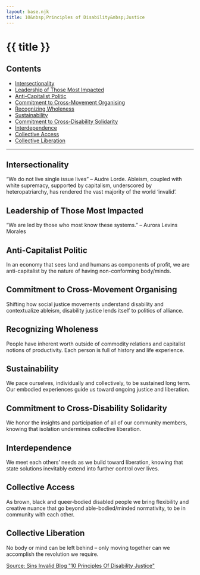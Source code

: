 ```yaml
---
layout: base.njk
title: 10&nbsp;Principles of Disability&nbsp;Justice
---
```


# {{ title }}

## Contents

- [Intersectionality](#intersectionality)
- [Leadership of Those Most Impacted](#leadership-of-those-most-impacted)
- [Anti-Capitalist Politic](#anti-capitalist-politic)
- [Commitment to Cross-Movement Organising](#commitment-to-cross-movement-organising)
- [Recognizing Wholeness](#recognizing-wholeness)
- [Sustainability](#sustainability)
- [Commitment to Cross-Disability Solidarity](#commitment-to-cross-disability-solidarity)
- [Interdependence](#interdependence)
- [Collective Access](#collective-access)
- [Collective Liberation](#collective-liberation)

---

## Intersectionality
&ldquo;We do not live single issue lives&rdquo; &ndash; Audre Lorde. Ableism, coupled with white supremacy, supported by capitalism, underscored by heteropatriarchy, has rendered the vast majority of the world &lsquo;invalid&rsquo;.

## Leadership of Those Most Impacted
&ldquo;We are led by those who most know these systems.&rdquo; &ndash; Aurora Levins Morales

## Anti-Capitalist Politic
In an economy that sees land and humans as components of profit, we are anti-capitalist by the nature of having non-conforming body/minds.

## Commitment to Cross-Movement Organising
Shifting how social justice movements understand disability and contextualize ableism, disability justice lends itself to politics of alliance.

## Recognizing Wholeness
People have inherent worth outside of commodity relations and capitalist notions of productivity. Each person is full of history and life experience.

## Sustainability
We pace ourselves, individually and collectively, to be sustained long term. Our embodied experiences guide us toward ongoing justice and liberation.

## Commitment to Cross-Disability Solidarity
We honor the insights and participation of all of our community members, knowing that isolation undermines collective liberation.

## Interdependence
We meet each others’ needs as we build toward liberation, knowing that state solutions inevitably extend into further control over lives.

## Collective Access
As brown, black and queer-bodied disabled people we bring flexibility and creative nuance that go beyond able-bodied/minded normativity, to be in community with each other.

## Collective Liberation
No body or mind can be left behind – only moving together can we accomplish the revolution we require.

[Source: Sins Invalid Blog "10 Principles Of Disability Justice"](https://www.sinsinvalid.org/blog/10-principles-of-disability-justice)

